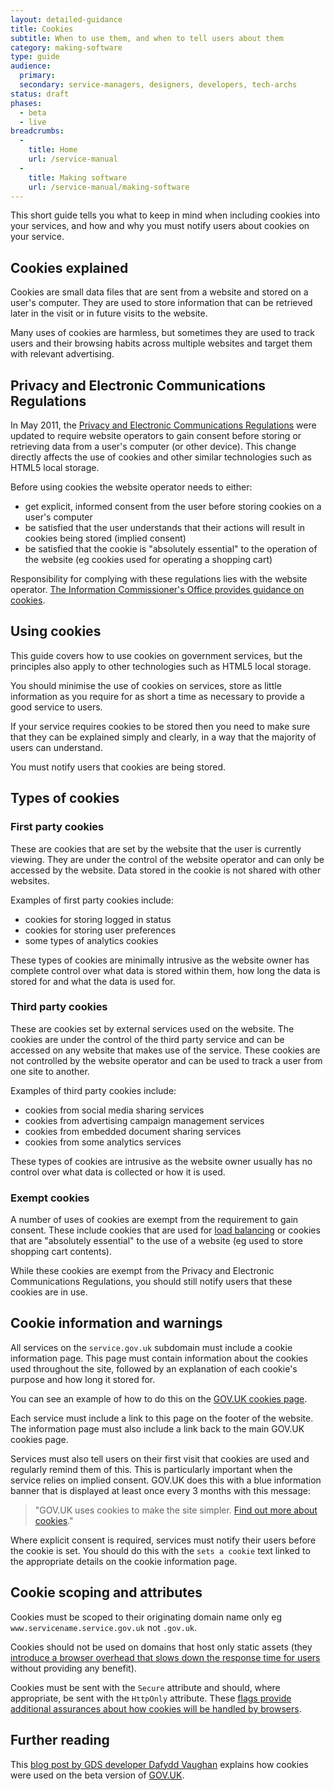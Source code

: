 ```yaml
---
layout: detailed-guidance
title: Cookies
subtitle: When to use them, and when to tell users about them
category: making-software
type: guide
audience:
  primary:
  secondary: service-managers, designers, developers, tech-archs
status: draft
phases:
  - beta
  - live
breadcrumbs:
  -
    title: Home
    url: /service-manual
  -
    title: Making software
    url: /service-manual/making-software
---
```



This short guide tells you what to keep in mind when including cookies into your services, and how and why you must notify users about cookies on your service.

## Cookies explained

Cookies are small data files that are sent from a website and stored on a user's computer. They are used to store information that can be retrieved later in the visit or in future visits to the website.

Many uses of cookies are harmless, but sometimes they are used to track users and their browsing habits across multiple websites and target them with relevant advertising.

## Privacy and Electronic Communications Regulations

In May 2011, the [Privacy and Electronic Communications Regulations](http://ico.org.uk/for_organisations/privacy_and_electronic_communications) were updated to require website operators to gain consent before storing or retrieving data from a user's computer (or other device). This change directly affects the use of cookies and other similar technologies such as HTML5 local storage.

Before using cookies the website operator needs to either:

- get explicit, informed consent from the user before storing cookies on a user's computer
- be satisfied that the user understands that their actions will result in cookies being stored (implied consent)
- be satisfied that the cookie is "absolutely essential" to the operation of the website (eg cookies used for operating a shopping cart)

Responsibility for complying with these regulations lies with the website operator.
[The Information Commissioner's Office provides guidance on cookies](http://ico.org.uk/for_organisations/privacy_and_electronic_communications/the_guide/cookies).

## Using cookies

This guide covers how to use cookies on government services, but the principles also apply to other technologies such as HTML5 local storage.

You should minimise the use of cookies on services, store as little information as you require for as short a time as necessary to provide a good service to users.

If your service requires cookies to be stored then you need to make sure that they can be explained simply and clearly, in a way that the majority of users can understand.

You must notify users that cookies are being stored.

## Types of cookies

### First party cookies

These are cookies that are set by the website that the user is currently viewing. They are under the control of the website operator and can only be accessed by the website. Data stored in the cookie is not shared with other websites.

Examples of first party cookies include:

- cookies for storing logged in status
- cookies for storing user preferences
- some types of analytics cookies

These types of cookies are minimally intrusive as the website owner has complete control over what data is stored within them, how long the data is stored for and what the data is used for.


### Third party cookies

These are cookies set by external services used on the website. The cookies are under the control of the third party service and can be accessed on any website that makes use of the service. These cookies are not controlled by the website operator and can be used to track a user from one site to another.

Examples of third party cookies include:

- cookies from social media sharing services
- cookies from advertising campaign management services
- cookies from embedded document sharing services
- cookies from some analytics services

These types of cookies are intrusive as the website owner usually has no control over what data is collected or how it is used.

### Exempt cookies

A number of uses of cookies are exempt from the requirement to gain consent. These include cookies that are used for [load balancing](http://en.wikipedia.org/wiki/Load_balancing_(computing)) or cookies that are "absolutely essential" to the use of a website (eg used to store shopping cart contents).

While these cookies are exempt from the Privacy and Electronic Communications Regulations, you should still notify users that these cookies are in use.

## Cookie information and warnings

All services on the `service.gov.uk` subdomain must include a cookie information page. This page must contain information about the cookies used throughout the site, followed by an explanation of each cookie's purpose and how long it stored for.

You can see an example of how to do this on the [GOV.UK cookies page](https://www.gov.uk/support/cookies).

Each service must include a link to this page on the footer of the website. The information page must also include a link back to the main GOV.UK cookies page.

Services must also tell users on their first visit that cookies are used and regularly remind them of this. This is particularly important when the service relies on implied consent. GOV.UK does this with a blue information banner that is displayed at least once every 3 months with this message:

> "GOV.UK uses cookies to make the site simpler. [Find out more about cookies](https://www.gov.uk/support/cookies)."

Where explicit consent is required, services must notify their users before the cookie is set. You should do this with the `sets a cookie` text linked to the appropriate details on the cookie information page.

## Cookie scoping and attributes

Cookies must be scoped to their originating domain name only eg `www.servicename.service.gov.uk` not `.gov.uk`.

Cookies should not be used on domains that host only static assets (they [introduce a browser overhead that slows down the response time for users](https://developer.yahoo.com/performance/rules.html#cookie_free) without providing any benefit).

Cookies must be sent with the `Secure` attribute and should, where appropriate, be sent with the `HttpOnly` attribute. These [flags provide additional assurances about how cookies will be handled by browsers](https://en.wikipedia.org/wiki/HTTP_cookie#Secure_and_HttpOnly).


## Further reading

This [blog post by GDS developer Dafydd Vaughan](https://gds.blog.gov.uk/2012/01/12/cookies-on-the-beta/) explains how cookies were used on the beta version of [GOV.UK](https://www.gov.uk).
